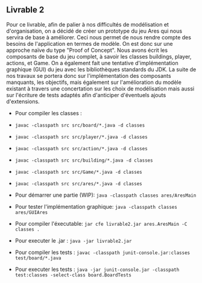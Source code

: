 ## Livrable 2

Pour ce livrable, afin de palier à nos difficultés de modélisation et d'organisation, on a décidé de créer un prototype du jeu Ares qui nous servira de base à améliorer. Ceci nous permet de nous rendre compte des besoins de l'application en termes de modèle. On est donc sur une approche naïve du type "Proof of Concept".
Nous avons écrit les composants de base du jeu complet, à savoir les classes buildings, player, actions, et Game. On a également fait une tentative d'implémentation graphique (GUI) du jeu avec les bibliothèques standards du JDK.
La suite de nos travaux se portera donc sur l'implémentation des composants manquants, les objectifs, mais également sur l'amélioration du modèle existant à travers une concertation sur les choix de modélisation mais aussi sur l'écriture de tests adaptés afin d'anticiper d'éventuels ajouts d'extensions. 
 

- Pour compiler les classes :  
- `javac -classpath src src/board/*.java -d classes`
- `javac -classpath src src/player/*.java -d classes`
- `javac -classpath src src/action/*.java -d classes`
- `javac -classpath src src/building/*.java -d classes`
- `javac -classpath src src/Game/*.java -d classes`
- `javac -classpath src src/ares/*.java -d classes`

- Pour démarrer une partie (WIP):
`java -classpath classes ares/AresMain`

- Pour tester l'implémentation graphique:
`java -classpath classes ares/GUIAres`

- Pour compiler l'éxecutable:
`jar cfe livrable2.jar ares.AresMain -C classes .`

- Pour executer le .jar :
`java -jar livrable2.jar`

- Pour compiler les tests : 
`javac -classpath junit-console.jar:classes test/board/*.java`

- Pour executer les tests : 
`java -jar junit-console.jar -classpath test:classes -select-class board.BoardTests`



